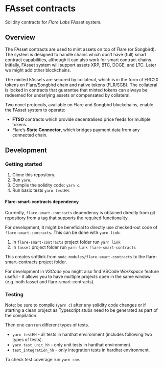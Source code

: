 # FAsset contracts

Solidity contracts for *Flare Labs* FAsset system.

## Overview

The FAsset contracts are used to mint assets on top of Flare (or Songbird). The system is designed to handle chains which don’t have (full) smart contract capabilities, although it can also work for smart contract chains. Initially, FAsset system will support assets XRP, BTC, DOGE, and LTC. Later we might add other blockchains.

The minted FAssets are secured by collateral, which is in the form of ERC20 tokens on Flare/Songbird chain and native tokens (FLR/SGB). The collateral is locked in contracts that guarantee that minted tokens can always be redeemed for underlying assets or compensated by collateral.

Two novel protocols, available on Flare and Songbird blockchains, enable the FAsset system to operate:

- **FTSO** contracts which provide decentralised price feeds for multiple tokens.
- Flare’s **State Connector**, which bridges payment data from any connected chain.

## Development

### Getting started

1. Clone this repository.
2. Run `yarn`.
3. Compile the solidity code: `yarn c`.
4. Run basic tests `yarn testHH`.

#### Flare-smart-contracts dependency

Currently, `flare-smart-contracts` dependency is obtained directly from git repository from a tag that supports the required functionality.

For development, it might be beneficial to directly use checked-out code of `flare-smart-contracts`. This can be done with `yarn link`:

1. In `flare-smart-contracts` project folder run `yarn link`
2. In `fasset` project folder run `yarn link flare-smart-contracts`

This creates softlink from `node_modules/flare-smart-contracts` to the flare-smart-contracts project folder.

For development in *VSCode* you might also find VSCode *Workspace* feature useful - it allows you to have multiple projects open in the same window (e.g. both fasset and flare-smart-contracts).

### Testing

Note: be sure to compile (`yarn c`) after any solidity code changes or if starting a clean project as Typescript stubs need to be generated as part of the compilation.

Then one can run different types of tests.

- `yarn testHH` - all tests in hardhat environment (includes following two types of tests).
- `yarn test_unit_hh` - only unit tests in hardhat environment.
- `test_integration_hh` - only integration tests in hardhat environment.

To check test coverage run `yarn cov`.
